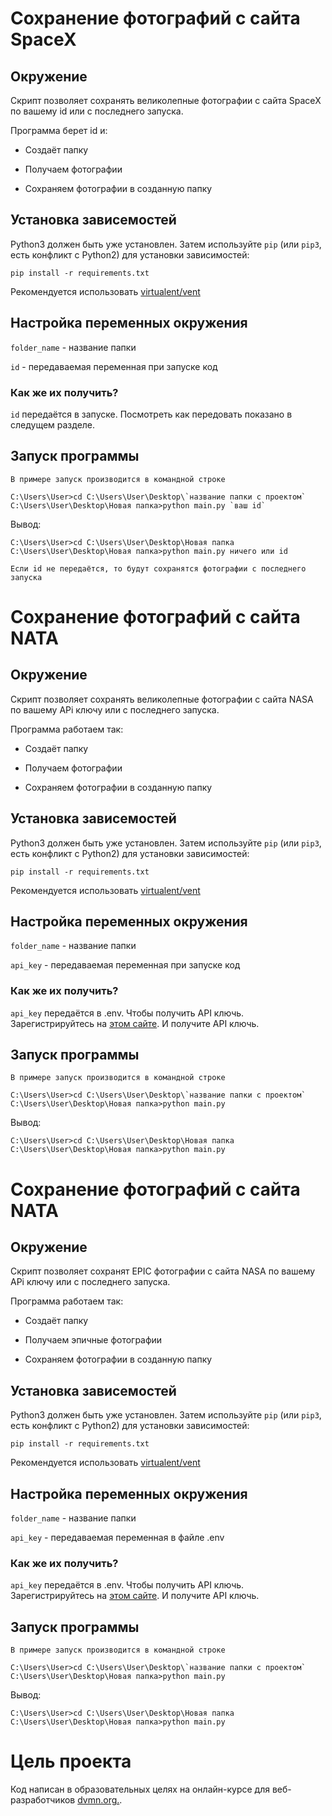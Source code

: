 # Сохранение фотографий с сайта SpaceX

## Окружение

Скрипт позволяет сохранять великолепные фотографии с сайта SpaceX по вашему id или с последнего запуска.

Программа берет id и:

- Создаёт папку

- Получаем фотографии

- Сохраняем фотографии в созданную папку

## Установка зависемостей

Python3 должен быть уже установлен. 
Затем используйте `pip` (или `pip3`, есть конфликт с Python2) для
установки зависимостей:
```
pip install -r requirements.txt
```

Рекомендуется использовать [virtualent/vent](http://docs.python.orgs/3/library/venv.html)

## Настройка переменных окружения

`folder_name` - название папки

`id` - передаваемая переменная при запуске код

### Как же их получить?

`id` передаётся в запуске. Посмотреть как передовать показано в следущем разделе.

## Запуск программы

`В примере запуск производится в командной строке`

```
C:\Users\User>cd C:\Users\User\Desktop\`название папки с проектом`
C:\Users\User\Desktop\Новая папка>python main.py `ваш id`
```

Вывод:

```
C:\Users\User>cd C:\Users\User\Desktop\Новая папка
C:\Users\User\Desktop\Новая папка>python main.py ничего или id
```

`Если id не передаётся, то будут сохранятся фотографии с последнего запуска`

# Сохранение фотографий с сайта NATA

## Окружение

Скрипт позволяет сохранять великолепные фотографии с сайта NASA по вашему APi ключу или с последнего запуска.

Программа работаем так:

- Создаёт папку

- Получаем фотографии

- Сохраняем фотографии в созданную папку

## Установка зависемостей

Python3 должен быть уже установлен. 
Затем используйте `pip` (или `pip3`, есть конфликт с Python2) для
установки зависимостей:
```
pip install -r requirements.txt
```

Рекомендуется использовать [virtualent/vent](http://docs.python.orgs/3/library/venv.html)

## Настройка переменных окружения

`folder_name` - название папки

`api_key` - передаваемая переменная при запуске код

### Как же их получить?

`api_key` передаётся в .env. Чтобы получить АPI ключь. Зарегистрируйтесь на [этом сайте](https://api.nasa.gov/#apod). И получите API ключь.

## Запуск программы

`В примере запуск производится в командной строке`

```
C:\Users\User>cd C:\Users\User\Desktop\`название папки с проектом`
C:\Users\User\Desktop\Новая папка>python main.py
```

Вывод:

```
C:\Users\User>cd C:\Users\User\Desktop\Новая папка
C:\Users\User\Desktop\Новая папка>python main.py
```

# Сохранение фотографий с сайта NATA

## Окружение

Скрипт позволяет сохранят EPIC фотографии с сайта NASA по вашему APi ключу или с последнего запуска.

Программа работаем так:

- Создаёт папку

- Получаем эпичные фотографии

- Сохраняем фотографии в созданную папку

## Установка зависемостей

Python3 должен быть уже установлен. 
Затем используйте `pip` (или `pip3`, есть конфликт с Python2) для
установки зависимостей:
```
pip install -r requirements.txt
```

Рекомендуется использовать [virtualent/vent](http://docs.python.orgs/3/library/venv.html)

## Настройка переменных окружения

`folder_name` - название папки

`api_key` - передаваемая переменная в файле .env

### Как же их получить?

`api_key` передаётся в .env. Чтобы получить АPI ключь. Зарегистрируйтесь на [этом сайте](https://api.nasa.gov/#apod). И получите API ключь.

## Запуск программы

`В примере запуск производится в командной строке`

```
C:\Users\User>cd C:\Users\User\Desktop\`название папки с проектом`
C:\Users\User\Desktop\Новая папка>python main.py
```

Вывод:

```
C:\Users\User>cd C:\Users\User\Desktop\Новая папка
C:\Users\User\Desktop\Новая папка>python main.py
```

# Цель проекта

Код написан в образовательных целях на онлайн-курсе для веб-разработчиков 
[dvmn.org.](http://https://dvmn.org/).
